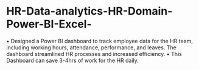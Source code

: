 # HR-Data-analytics-HR-Domain-Power-BI-Excel-
• Designed a Power BI dashboard to track employee data for the HR team, including working hours, attendance, performance, and leaves. The dashboard streamlined HR processes and increased efficiency.
• This Dashboard can save 3-4hrs of work for the HR daily.

